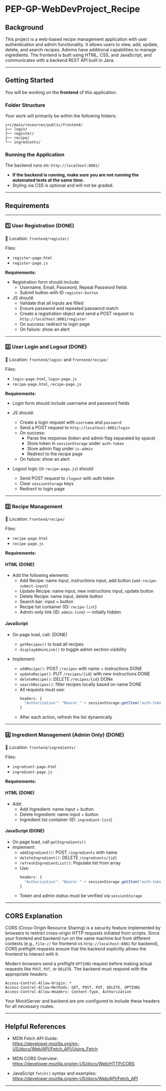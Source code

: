# PEP-GP-WebDevProject_Recipe

## Background

This project is a web-based recipe management application with user authentication and admin functionality. It allows users to view, add, update, delete, and search recipes. Admins have additional capabilities to manage ingredients. The frontend is built using HTML, CSS, and JavaScript, and communicates with a backend REST API built in Java.

---

## Getting Started

You will be working on the **frontend** of this application.

### Folder Structure

Your work will primarily be within the following folders:

```
src/main/resources/public/frontend/
├── login/
├── register/
├── recipe/
└── ingredients/
```

### Running the Application

The backend runs on: `http://localhost:8081/`

- **If the backend is running, make sure you are not running the automated tests at the same time.**
- Styling via CSS is optional and will not be graded.

---

## Requirements

---

### 1️⃣ User Registration (DONE)

📂 Location: `frontend/register/`

Files:

- `register-page.html`
- `register-page.js`

**Requirements:**

- Registration form should include:
  - Username, Email, Password, Repeat Password fields
  - Submit button with ID `register-button`
- JS should:
  - Validate that all inputs are filled
  - Ensure password and repeated password match
  - Create a registration object and send a POST request to `http://localhost:8081/register`
  - On success: redirect to login page
  - On failure: show an alert

---

### 2️⃣ User Login and Logout (DONE)

📂 Location: `frontend/login/` and `frontend/recipe/`

Files:

- `login-page.html`, `login-page.js`
- `recipe-page.html`, `recipe-page.js`

**Requirements:**

- Login form should include username and password fields
- JS should:

  - Create a login request with `username` and `password`
  - Send a POST request to `http://localhost:8081/login`
  - On success:
    - Parse the response (token and admin flag separated by space)
    - Store token in `sessionStorage` under `auth-token`
    - Store admin flag under `is-admin`
    - Redirect to the recipe page
  - On failure: show an alert

- Logout logic (in `recipe-page.js`) should:
  - Send POST request to `/logout` with auth token
  - Clear `sessionStorage` keys
  - Redirect to login page

---

### 3️⃣ Recipe Management

📂 Location: `frontend/recipe/`

Files:

- `recipe-page.html`
- `recipe-page.js`

**Requirements:**

#### HTML (DONE)

- Add the following elements:
  - Add Recipe: name input, instructions input, add button (`add-recipe-submit-input`)
  - Update Recipe: name input, new instructions input, update button
  - Delete Recipe: name input, delete button
  - Search bar: input + button
  - Recipe list container (ID: `recipe-list`)
  - Admin-only link (ID: `admin-link`) — initially hidden

#### JavaScript

- On page load, call: (DONE)

  - `getRecipes()` to load all recipes
  - `displayAdminLink()` to toggle admin section visibility

- Implement:
  - `addRecipe()`: POST `/recipes` with name + instructions       DONE
  - `updateRecipe()`: PUT `/recipes/{id}` with new instructions   DONE
  - `deleteRecipe()`: DELETE `/recipes/{id}`                      DONe
  - `searchRecipes()`: filter recipes locally based on name       DONE
  - All requests must use:
    ```javascript
    headers: {
      "Authorization": "Bearer " + sessionStorage.getItem("auth-token")
    }
    ```
  - After each action, refresh the list dynamically

---

### 4️⃣ Ingredient Management (Admin Only) (DONE)

📂 Location: `frontend/ingredients/`

Files:

- `ingredient-page.html`
- `ingredient-page.js`

**Requirements:**

#### HTML (DONE)

- Add:
  - Add Ingredient: name input + button
  - Delete Ingredient: name input + button
  - Ingredient list container (ID: `ingredient-list`)

#### JavaScript (DONE)

- On page load, call `getIngredients()`
- Implement:
  - `addIngredient()`: POST `/ingredients` with name
  - `deleteIngredient()`: DELETE `/ingredients/{id}`
  - `refreshIngredientList()`: Populate list from array
  - Use:
    ```javascript
    headers: {
      "Authorization": "Bearer " + sessionStorage.getItem("auth-token")
    }
    ```
  - Token and admin status must be verified via `sessionStorage`

---

## CORS Explanation

CORS (Cross-Origin Resource Sharing) is a security feature implemented by browsers to restrict cross-origin HTTP requests initiated from scripts. Since your frontend and backend run on the same machine but from different contexts (e.g., `file://` for frontend vs `http://localhost:8081` for backend), CORS preflight requests ensure that the backend explicitly allows the frontend to interact with it.

Modern browsers send a preflight `OPTIONS` request before making actual requests like `POST`, `PUT`, or `DELETE`. The backend must respond with the appropriate headers:

```http
Access-Control-Allow-Origin: *
Access-Control-Allow-Methods: GET, POST, PUT, DELETE, OPTIONS
Access-Control-Allow-Headers: Content-Type, Authorization
```

Your MockServer and backend are pre-configured to include these headers for all necessary routes.

---

## Helpful References

- MDN Fetch API Guide:  
  https://developer.mozilla.org/en-US/docs/Web/API/Fetch_API/Using_Fetch

- MDN CORS Overview:  
  https://developer.mozilla.org/en-US/docs/Web/HTTP/CORS

- JavaScript `fetch()` syntax and examples:  
  https://developer.mozilla.org/en-US/docs/Web/API/Fetch_API

---
